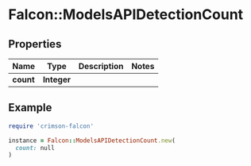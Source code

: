 # Falcon::ModelsAPIDetectionCount

## Properties

| Name | Type | Description | Notes |
| ---- | ---- | ----------- | ----- |
| **count** | **Integer** |  |  |

## Example

```ruby
require 'crimson-falcon'

instance = Falcon::ModelsAPIDetectionCount.new(
  count: null
)
```


